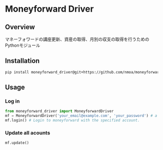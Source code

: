 # Moneyforward Driver

## Overview
マネーフォワードの講座更新、資産の取得、月別の収支の取得を行うためのPythonモジュール

## Installation
```bash
pip install moneyforward_driver@git+https://github.com/nmoa/moneyforward-driver.git
```

## Usage
### Log in
```python
from moneyforward_driver import MoneyforwardDriver
mf = MoneyforwardDriver('your_email@example.com', 'your_password') # a webdriver instance is created in the constructor.
mf.login() # Login to moneyforward with the specified account.
```

### Update all acounts
```python
mf.update()
```
